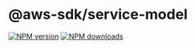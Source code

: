 # @aws-sdk/service-model

[![NPM version](https://img.shields.io/npm/v/@aws-sdk/service-model.svg)](https://www.npmjs.com/package/@aws-sdk/service-model)
[![NPM downloads](https://img.shields.io/npm/dm/@aws-sdk/service-model.svg)](https://www.npmjs.com/package/@aws-sdk/service-model)
